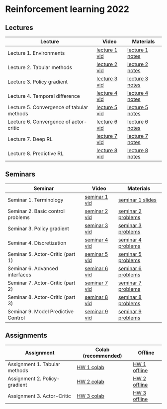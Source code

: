 # Reinforcement learning 2022

## Lectures

Lecture | Video | Materials | 
| ----- |  ----- | ----- | 
| Lecture 1. Environments | [lecture 1 vid] | [lecture 1 notes] |
| Lecture 2. Tabular methods | [lecture 2 vid] | [lecture 2 notes] |
| Lecture 3. Policy gradient | [lecture 3 vid] | [lecture 3 notes] |
| Lecture 4. Temporal difference | [lecture 4 vid] | [lecture 4 notes] |
| Lecture 5. Convergence of tabular methods | [lecture 5 vid] | [lecture 5 notes] |
| Lecture 6. Convergence of actor-critic | [lecture 6 vid] | [lecture 6 notes] |
| Lecture 7. Deep RL | [lecture 7 vid] | [lecture 7 notes] |
| Lecture 8. Predictive RL | [lecture 8 vid] | [lecture 8 notes] |

## Seminars 

Seminar | Video | Materials |
| ----- | ------ | ----- | 
| Seminar 1. Terminology | [seminar 1 vid] | [seminar 1 slides] |
| Seminar 2. Basic control problems | [seminar 2 vid] | [seminar 2 problems] |
| Seminar 3. Policy gradient | [seminar 3 vid] | [seminar 3 problems] |
| Seminar 4. Discretization | [seminar 4 vid] | [seminar 4 problems] |
| Seminar 5. Actor-Critic (part 1) | [seminar 5 vid] | [seminar 5 problems] |
| Seminar 6. Advanced interfaces | [seminar 6 vid] | [seminar 6 problems] |
| Seminar 7. Actor-Critic (part 2) | [seminar 7 vid] | [seminar 7 problems] |
| Seminar 8. Actor-Critic (part 3) | [seminar 8 vid] | [seminar 8 problems] |
| Seminar 9. Model Predictive Control | [seminar 9 vid] | [seminar 9 problems] |

## Assignments
Assignment | Colab (recommended) | Offline |
| ----- | ----- | ----- |
| Assignment 1. Tabular methods | [HW 1 colab] | [HW 1 offline] |
| Assignment 2. Policy-gradient | [HW 2 colab] | [HW 2 offline] |
| Assignment 3. Actor-Critic | [HW 3 colab] | [HW 3 offline] |


[lecture 1 notes]: https://gitflic.ru/project/aidynamicaction/classedu2022-rl/blob?file=lectures%2Flec-1%2FRL2022-lec1-notes-class.pdf
[lecture 2 notes]: https://gitflic.ru/project/aidynamicaction/classedu2022-rl/blob?file=lectures%2Flec-2%2FRL2022-lec2-notes-class.pdf
[lecture 3 notes]: https://gitflic.ru/project/aidynamicaction/classedu2022-rl/blob?file=lectures%2Flec-3%2FRL2022-lec3-notes-class.pdf
[lecture 4 notes]: https://gitflic.ru/project/aidynamicaction/classedu2022-rl/blob?file=lectures%2Flec-4%2FRL2022-lec4-notes-class.pdf
[lecture 5 notes]: https://gitflic.ru/project/aidynamicaction/classedu2022-rl/blob?file=lectures%2Flec-5%2FRL2022-lec5-notes-class.pdf
[lecture 6 notes]: https://gitflic.ru/project/aidynamicaction/classedu2022-rl/blob?file=lectures%2Flec-6%2FRL2022-lec6-notes-class.pdf
[lecture 7 notes]: https://gitflic.ru/project/aidynamicaction/classedu2022-rl/blob?file=lectures%2Flec-7%2F0c4d6b0c-f6a6-4750-8cec-03379ff1130b.pdf
[lecture 8 notes]: https://gitflic.ru/project/aidynamicaction/classedu2022-rl/blob?file=lectures%2Flec-8%2Fcea42e96-8ffa-4f28-9abb-1b5b17dabb77.pdf

[lecture 1 vid]: https://dzen.ru/video/watch/63205f2c5851e006834c857a
[lecture 2 vid]: https://dzen.ru/video/watch/632095bd70e9127d7bc14381
[lecture 3 vid]: https://dzen.ru/video/watch/63209908e772054853b1e483
[lecture 4 vid]: https://dzen.ru/video/watch/632f2a6576334d1d672c990f
[lecture 5 vid]: https://dzen.ru/video/watch/633c757b02b4de0538c1723b
[lecture 6 vid]: https://dzen.ru/video/watch/633d76ab3ed50f4947d51441
[lecture 7 vid]: https://dzen.ru/video/watch/633d825d07b5c32cc5fc0441
[lecture 8 vid]: https://dzen.ru/video/watch/633c7ee85f579b31bd9728f4

[seminar 1 slides]: https://gitflic.ru/project/aidynamicaction/classedu2022-rl/blob/raw?file=seminars%2F1%2Fslides.pdf&commit=0eb85f821893a9628a86ac6b8094f6407c36ea33
[seminar 2 problems]: https://colab.research.google.com/drive/1gKNzY-ayJ_dbPfI7CMFGfxESBA45gx52?usp=sharing
[seminar 3 problems]: https://colab.research.google.com/drive/1EvACkLMYhr5-NPwwbORNk8Dp80i1Mapu?usp=sharing
[seminar 4 problems]: https://colab.research.google.com/drive/1r59_-7F_9_eZbAXNBV6lOJqRZKLubU0q?usp=sharing
[seminar 5 problems]: https://colab.research.google.com/drive/1yMKK5TgmeK38HWcK3jWUPnBQnMEDZ4Af?usp=sharing
[seminar 6 problems]: https://colab.research.google.com/drive/1nbC5Ufjiw2r-p4dTqdp6-NgZq3ccNyvw?usp=sharing
[seminar 7 problems]: https://colab.research.google.com/drive/12M2fTJxlkuZ0fwZqdcKNxKtLa9dAGOPa?usp=sharing
[seminar 8 problems]: https://colab.research.google.com/drive/12M2fTJxlkuZ0fwZqdcKNxKtLa9dAGOPa?usp=sharing
[seminar 9 problems]: https://colab.research.google.com/drive/1Gsjg8BbT6_pCmz961C42B9wLQDxIj7cO?usp=sharing

[seminar 1 vid]: https://dzen.ru/video/watch/6320ac92dd1b7e17e7124c42
[seminar 2 vid]: https://dzen.ru/video/watch/6321e901ac97f52354ae78a6
[seminar 3 vid]: https://dzen.ru/video/watch/6324b6d6b3d4c87d20e06b2a
[seminar 4 vid]: https://dzen.ru/video/watch/63397b503d1ef66e362196c0
[seminar 5 vid]: https://dzen.ru/video/watch/632e01694e06cf60ff1b0e15
[seminar 6 vid]: https://dzen.ru/video/watch/633c1939ef40ea3a64227e5d
[seminar 7 vid]: https://dzen.ru/video/watch/63428cc9b829767a92d4a0d2
[seminar 8 vid]: https://dzen.ru/video/watch/6346e01a6d30c46d97303624
[seminar 9 vid]: https://dzen.ru/video/watch/634bf716b7ea33741b748f0e

[HW 1 colab]: https://colab.research.google.com/drive/10CH-GRvxoMpK6E22ZezOonc058LevdTu?usp=sharing
[HW 2 colab]: https://colab.research.google.com/drive/1QZvAd3HCGJUMJUA_gqJdltRUX2xCAIut?usp=sharing
[HW 3 colab]: https://colab.research.google.com/drive/1Ahr_PnwSfC0CsPBln1Yy-B6oVXEFy8_M?usp=sharing
[HW 4 colab]: https://colab.research.google.com/drive/1Qdee4TWHl0AI2_y5xAj_Z7ihJQIcSSTG?usp=sharing

[HW 1 offline]: https://gitflic.ru/project/aidynamicaction/classedu2022-rl/file?file=assignments%2Fasgn-1
[HW 2 offline]: https://gitflic.ru/project/aidynamicaction/classedu2022-rl/file?file=assignments%2Fasgn-2
[HW 3 offline]: https://gitflic.ru/project/aidynamicaction/classedu2022-rl/file?file=assignments%2Fasgn-3
[HW 4 offline]: https://gitflic.ru/project/aidynamicaction/classedu2022-rl/file?file=assignments%2Fasgn-4

